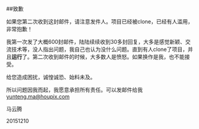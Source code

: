 ##致歉

如果您第二次收到这封邮件，请注意发件人。项目已经被clone，已经有人滥用，非常抱歉！

我第一次发了大概600封邮件，陆陆续续收到30多封回复，大多是感觉新颖、交流技术等，没人指出问题，我自己也认为没什么问题。直到有人clone了项目，并且**运行**了。第二次收到邮件的时候，大多数人是愤怒。如果换作是我，也不能接受。

给您造成困扰，诚惶诚恐、始料未及。

所以问题因我而起，我愿意承担所有责任。可以发邮件给我<yunteng.ma@houpix.com>

马云腾

20151210


